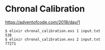 # Chronal Calibration

https://adventofcode.com/2018/day/1

```
$ elixir chronal_calibration.exs 1 input.txt
538
$ elixir chronal_calibration.exs 2 input.txt
77271
```


